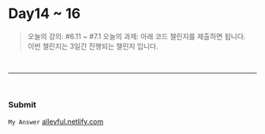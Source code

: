 # Day14 ~ 16

> 오늘의 강의: #6.11 ~ #7.1
> 오늘의 과제: 아래 코드 챌린지를 제출하면 됩니다.  
>  이번 챌린지는 3일간 진행되는 챌린지 입니다.

<br/>

---

<br/>

### Submit

`My Answer`
[alleyful.netlify.com](https://alleyful.netlify.com/)
